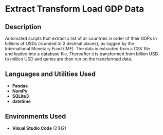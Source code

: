 <h1>Extract Transform Load GDP Data</h1>

<h2>Description</h2>
Automated scripts that extract a list of all countries in order of their GDPs in billions of USDs (rounded to 2 decimal places), as logged by the International Monetary Fund (IMF). The data is extracted from a CSV file and loaded into a database file. Thereafter it is transformed from billion USD to million USD and qeries are then run on the transformed data. 
<br />


<h2>Languages and Utilities Used</h2>

- <b>Pandas</b> 
- <b>NumPy</b>
- <b>SQLite3</b>
- <b>datetime</b>

<h2>Environments Used </h2>

- <b>Visual Studio Code</b> (21H2)

